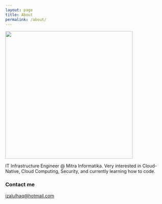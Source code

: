 ```yaml
---
layout: page
title: About
permalink: /about/
---
```


<div>
  <img width="400px" src="https://github-readme-stats.vercel.app/api/?username=northboys&show_icons=true&title_color=fff&icon_color=79ff97&text_color=9f9f9f&bg_color=151515"/>
</div>

<div data-iframe-width="150" data-iframe-height="270" data-share-badge-id="018dfa99-24ab-4f60-9d06-a91fe042d4ec" data-share-badge-host="https://www.credly.com"></div><script type="text/javascript" async src="//cdn.credly.com/assets/utilities/embed.js"></script>

IT Infrastructure Engineer @ Mitra Informatika. Very interested in Cloud-Native, Cloud Computing, Security, and currently learning how to code.

### Contact me

[izalulhaq@hotmail.com](mailto:izalulhaq@hotmail.com)
